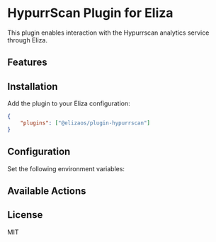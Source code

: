 # HypurrScan Plugin for Eliza

This plugin enables interaction with the Hypurrscan analytics service through Eliza.

## Features



## Installation

Add the plugin to your Eliza configuration:

```json
{
    "plugins": ["@elizaos/plugin-hypurrscan"]
}
```

## Configuration

Set the following environment variables:


## Available Actions



## License

MIT
